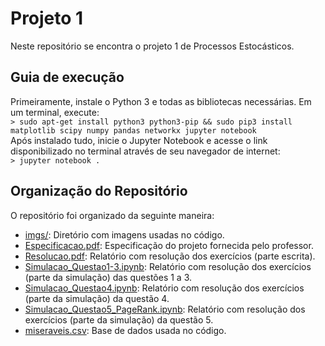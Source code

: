 # Projeto 1
Neste repositório se encontra o projeto 1 de Processos Estocásticos.

## Guia de execução
Primeiramente, instale o Python 3 e todas as bibliotecas necessárias. Em um terminal, execute:  
```> sudo apt-get install python3 python3-pip && sudo pip3 install matplotlib scipy numpy pandas networkx jupyter notebook```  
Após instalado tudo, inicie o Jupyter Notebook e acesse o link disponibilizado no terminal através de seu navegador de internet:  
```> jupyter notebook .```

## Organização do Repositório
O repositório foi organizado da seguinte maneira:
* [imgs/](imgs): Diretório com imagens usadas no código.
* [Especificacao.pdf](Especificacao.pdf): Especificação do projeto fornecida pelo professor.
* [Resolucao.pdf](Resolucao.pdf): Relatório com resolução dos exercícios (parte escrita).
* [Simulacao_Questao1-3.ipynb](Simulacao_Questao1-3.ipynb): Relatório com resolução dos exercícios (parte da simulação) das questões 1 a 3.
* [Simulacao_Questao4.ipynb](Simulacao_Questao4.ipynb): Relatório com resolução dos exercícios (parte da simulação) da questão 4.
* [Simulacao_Questao5_PageRank.ipynb](Simulacao_Questao5_PageRank.ipynb): Relatório com resolução dos exercícios (parte da simulação) da questão 5.
* [miseraveis.csv](miseraveis.csv): Base de dados usada no código.


